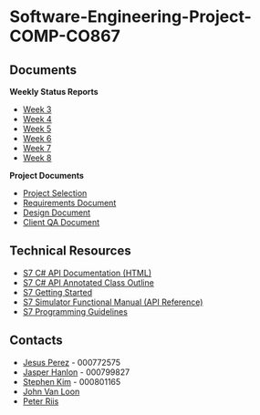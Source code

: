 # Software-Engineering-Project-COMP-CO867

## Documents

**Weekly Status Reports**

- [Week 3](https://docs.google.com/document/d/1OCyRD-NdDvURXSr_VXAFH2YM2sPzhqzwKNEmBjytRxc/edit)
- [Week 4](https://docs.google.com/document/d/1d2l93lQQcObzpVpxl0iuCtza9twGOWQA1pqBqYEeVr8/edit)
- [Week 5](https://docs.google.com/document/d/1s3A7vs2OxB2ki8MsTWbvB6ozeJ3-b-dGQ9aWXbjnK-E/edit)
- [Week 6](https://docs.google.com/document/d/1iVwBf7KjlZZGkVE0UFWhsMh8WuOHuuaHW-1C1nDhwWU/edit)
- [Week 7](https://docs.google.com/document/d/1q0o22EhVuszdzWEYvtETTQM7dJ_gScA-ooHX_th0Zgc/edit)
- [Week 8](https://docs.google.com/document/d/15qvdh_JKfM2kN3GdJ8TzIJSJgygollJU0yXbYG1P5yo/edit)

**Project Documents**

- [Project Selection](https://docs.google.com/document/d/1_UGLLxkiK16Bwm4oe0oHCjkcQmZxKvyCdjcCkB5Bqmk/edit)
- [Requirements Document](https://docs.google.com/document/d/17TG6tnnxOLfiuEqwxqBwQa5lR1vO-pDm0mMW_oSIJ-o/edit)
- [Design Document](https://docs.google.com/document/d/11U-KatBfBBH0oHoGOSZMBwhIWCWSMEJ6ka6RuluiiL4/edit)
- [Client QA Document](https://docs.google.com/document/d/1K7nrOD7J3rB_hzGGO3ghmj3U17yniDg9cGnYmpDMKrU/edit#)

## Technical Resources

- [S7 C# API Documentation (HTML)](https://www.mesmer.me/~jnlon/eng/siemens-simulation-api-docs/#File:Siemens.Simatic.Simulation.Runtime.Api.x64.cs)
- [S7 C# API Annotated Class Outline](doc/s7-api/src/Siemens.Simatic.Simulation.Runtime.Api.x64.cs)
- [S7 Getting Started](https://cache.industry.siemens.com/dl/files/047/109759047/att_962042/v3/109759047_PLCSIMAdv_SimTable_DOC_V10_en.pdf)
- [S7 Simulator Functional Manual (API Reference)](https://support.industry.siemens.com/cs/attachments/109760835/s7-plcsim_advanced_function_manual_en-US_en-US.pdf?download=true)
- [S7 Programming Guidelines](https://support.industry.siemens.com/cs/attachments/90885040/81318674_programming_guideline_doc_v16_en.pdf?download=true)

## Contacts

- [Jesus Perez](mailto:jesus.perez-santiago@mohawkcollege.ca) - 000772575
- [Jasper Hanlon](mailto:jasper.hanlon@mohawkcollege.ca) - 000799827
- [Stephen Kim](mailto:stephen.kim1@mohawkcollege.ca) - 000801165
- [John Van Loon](mailto:john.van-loon@mohawkcollege.ca)
- [Peter Riis](mailto:peter.riis@mohawkcollege.ca)

